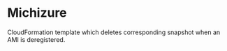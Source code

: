 # Michizure

CloudFormation template which deletes corresponding snapshot when an AMI is deregistered.

